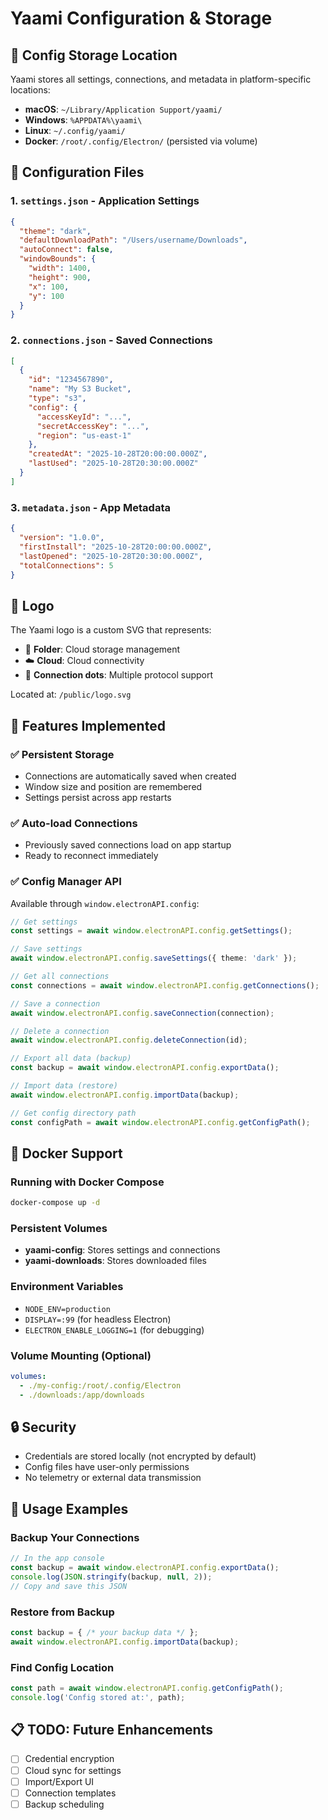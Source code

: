 # Yaami Configuration & Storage

## 📁 Config Storage Location

Yaami stores all settings, connections, and metadata in platform-specific locations:

- **macOS**: `~/Library/Application Support/yaami/`
- **Windows**: `%APPDATA%\yaami\`
- **Linux**: `~/.config/yaami/`
- **Docker**: `/root/.config/Electron/` (persisted via volume)

## 📄 Configuration Files

### 1. `settings.json` - Application Settings
```json
{
  "theme": "dark",
  "defaultDownloadPath": "/Users/username/Downloads",
  "autoConnect": false,
  "windowBounds": {
    "width": 1400,
    "height": 900,
    "x": 100,
    "y": 100
  }
}
```

### 2. `connections.json` - Saved Connections
```json
[
  {
    "id": "1234567890",
    "name": "My S3 Bucket",
    "type": "s3",
    "config": {
      "accessKeyId": "...",
      "secretAccessKey": "...",
      "region": "us-east-1"
    },
    "createdAt": "2025-10-28T20:00:00.000Z",
    "lastUsed": "2025-10-28T20:30:00.000Z"
  }
]
```

### 3. `metadata.json` - App Metadata
```json
{
  "version": "1.0.0",
  "firstInstall": "2025-10-28T20:00:00.000Z",
  "lastOpened": "2025-10-28T20:30:00.000Z",
  "totalConnections": 5
}
```

## 🎨 Logo

The Yaami logo is a custom SVG that represents:
- 📁 **Folder**: Cloud storage management
- ☁️ **Cloud**: Cloud connectivity
- 🔗 **Connection dots**: Multiple protocol support

Located at: `/public/logo.svg`

## 🔧 Features Implemented

### ✅ Persistent Storage
- Connections are automatically saved when created
- Window size and position are remembered
- Settings persist across app restarts

### ✅ Auto-load Connections
- Previously saved connections load on app startup
- Ready to reconnect immediately

### ✅ Config Manager API
Available through `window.electronAPI.config`:

```typescript
// Get settings
const settings = await window.electronAPI.config.getSettings();

// Save settings
await window.electronAPI.config.saveSettings({ theme: 'dark' });

// Get all connections
const connections = await window.electronAPI.config.getConnections();

// Save a connection
await window.electronAPI.config.saveConnection(connection);

// Delete a connection
await window.electronAPI.config.deleteConnection(id);

// Export all data (backup)
const backup = await window.electronAPI.config.exportData();

// Import data (restore)
await window.electronAPI.config.importData(backup);

// Get config directory path
const configPath = await window.electronAPI.config.getConfigPath();
```

## 🐳 Docker Support

### Running with Docker Compose
```bash
docker-compose up -d
```

### Persistent Volumes
- **yaami-config**: Stores settings and connections
- **yaami-downloads**: Stores downloaded files

### Environment Variables
- `NODE_ENV=production`
- `DISPLAY=:99` (for headless Electron)
- `ELECTRON_ENABLE_LOGGING=1` (for debugging)

### Volume Mounting (Optional)
```yaml
volumes:
  - ./my-config:/root/.config/Electron
  - ./downloads:/app/downloads
```

## 🔒 Security

- Credentials are stored locally (not encrypted by default)
- Config files have user-only permissions
- No telemetry or external data transmission

## 🚀 Usage Examples

### Backup Your Connections
```javascript
// In the app console
const backup = await window.electronAPI.config.exportData();
console.log(JSON.stringify(backup, null, 2));
// Copy and save this JSON
```

### Restore from Backup
```javascript
const backup = { /* your backup data */ };
await window.electronAPI.config.importData(backup);
```

### Find Config Location
```javascript
const path = await window.electronAPI.config.getConfigPath();
console.log('Config stored at:', path);
```

## 📋 TODO: Future Enhancements

- [ ] Credential encryption
- [ ] Cloud sync for settings
- [ ] Import/Export UI
- [ ] Connection templates
- [ ] Backup scheduling
